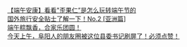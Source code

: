   
[【端午安康】看看&quot;歪果仁”是怎么玩转端午节的](http://www.dianyue.me/archives/248/lfohn5uct9bgukyi/)  
[国外旅行安全贴士了解一下！No.2 [亚洲篇]](http://www.dianyue.me/archives/974/425yvtr6ak8tectl/)  
[端午粽飘香，合家乐团圆！](http://www.dianyue.me/archives/686/wcnnx0jlswbrtq4b/)  
[今天上午，阜阳人的朋友圈被这位县委书记刷屏了！必须点赞！](http://www.dianyue.me/archives/168/z2unp0lp4kcwe0kj/)